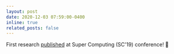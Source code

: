 ```yaml
---
layout: post
date: 2020-12-03 07:59:00-0400
inline: true
related_posts: false
---
```


First research [published](https://sc19.supercomputing.org/presentation/index-id=ws_dls120&sess=sess101.html) at Super Computing (SC'19) conference! 🥇

